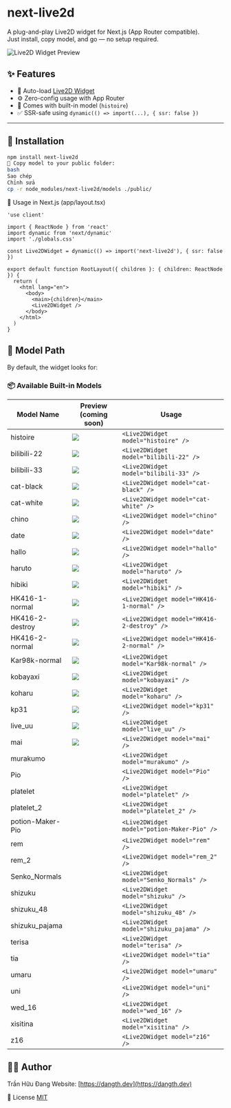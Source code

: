 # next-live2d

A plug-and-play Live2D widget for Next.js (App Router compatible).  
Just install, copy model, and go — no setup required.

![Live2D Widget Preview](https://user-images.githubusercontent.com/your-preview-image.png)

## ✨ Features

- 🧠 Auto-load [Live2D Widget](https://github.com/xiazeyu/live2d-widget.js)
- ⚙️ Zero-config usage with App Router
- 🎒 Comes with built-in model (`histoire`)
- ✅ SSR-safe using `dynamic(() => import(...), { ssr: false })`

---

## 🚀 Installation

```bash
npm install next-live2d
🧱 Copy model to your public folder:
bash
Sao chép
Chỉnh sửa
cp -r node_modules/next-live2d/models ./public/
```

🧩 Usage in Next.js (app/layout.tsx)
```tsx
'use client'

import { ReactNode } from 'react'
import dynamic from 'next/dynamic'
import './globals.css'

const Live2DWidget = dynamic(() => import('next-live2d'), { ssr: false })

export default function RootLayout({ children }: { children: ReactNode }) {
  return (
    <html lang="en">
      <body>
        <main>{children}</main>
        <Live2DWidget />
      </body>
    </html>
  )
}
```


## 📁 Model Path
By default, the widget looks for:

### 📦 Available Built-in Models

| Model Name           | Preview (coming soon)         | Usage                                |
|----------------------|-------------------------------|--------------------------------------|
| histoire             | ![](./public/models/histoire.png)                      | `<Live2DWidget model="histoire" />`             |
| bilibili-22          | ![](./public/models/bilibili-22.png)                     | `<Live2DWidget model="bilibili-22" />`          |
| bilibili-33          | ![](./public/models/bilibili-33.png)                     | `<Live2DWidget model="bilibili-33" />`          |
| cat-black            | ![](./public/models/cat-black.png)                      | `<Live2DWidget model="cat-black" />`            |
| cat-white            | ![](./public/models/cat-white.png)                    | `<Live2DWidget model="cat-white" />`            |
| chino                | ![](./public/models/chino.png)                     | `<Live2DWidget model="chino" />`                |
| date                 | ![](./public/models/date)                  | `<Live2DWidget model="date" />`                 |
| hallo                | ![](./public/models/hallo.png)                       | `<Live2DWidget model="hallo" />`                |
| haruto               | ![](./public/models/haruto.png)                        | `<Live2DWidget model="haruto" />`               |
| hibiki               | ![](./public/models/hibiki.png)                         | `<Live2DWidget model="hibiki" />`               |
| HK416-1-normal       | ![](./public/models/HK416-1-normal.png)                         | `<Live2DWidget model="HK416-1-normal" />`       |
| HK416-2-destroy      | ![](./public/models/HK416-2-destroy.png)                         | `<Live2DWidget model="HK416-2-destroy" />`      |
| HK416-2-normal       | ![](./public/models/HK416-2-normal.png)                        | `<Live2DWidget model="HK416-2-normal" />`       |
| Kar98k-normal        | ![](./public/models/Kar98k-normal.png)                       | `<Live2DWidget model="Kar98k-normal" />`        |
| kobayaxi             | ![](./public/models/kobayaxi.png)                        | `<Live2DWidget model="kobayaxi" />`             |
| koharu               | ![](./public/models/koharu.png)                      | `<Live2DWidget model="koharu" />`               |
| kp31                 | ![](./public/models/kp31.png)                         | `<Live2DWidget model="kp31" />`                 |
| live_uu              | ![](./public/models/live_uu.png)                       | `<Live2DWidget model="live_uu" />`              |
| mai                  | ![](./public/models/mai.png)                         | `<Live2DWidget model="mai" />`                  |
| murakumo             | ![]()                         | `<Live2DWidget model="murakumo" />`             |
| Pio                  | ![]()                         | `<Live2DWidget model="Pio" />`                  |
| platelet             | ![]()                         | `<Live2DWidget model="platelet" />`             |
| platelet_2           | ![]()                         | `<Live2DWidget model="platelet_2" />`           |
| potion-Maker-Pio     | ![]()                         | `<Live2DWidget model="potion-Maker-Pio" />`     |
| rem                  | ![]()                         | `<Live2DWidget model="rem" />`                  |
| rem_2                | ![]()                         | `<Live2DWidget model="rem_2" />`                |
| Senko_Normals        | ![]()                         | `<Live2DWidget model="Senko_Normals" />`        |
| shizuku              | ![]()                         | `<Live2DWidget model="shizuku" />`              |
| shizuku_48           | ![]()                         | `<Live2DWidget model="shizuku_48" />`           |
| shizuku_pajama       | ![]()                         | `<Live2DWidget model="shizuku_pajama" />`       |
| terisa               | ![]()                         | `<Live2DWidget model="terisa" />`               |
| tia                  | ![]()                         | `<Live2DWidget model="tia" />`                  |
| umaru                | ![]()                         | `<Live2DWidget model="umaru" />`                |
| uni                  | ![]()                         | `<Live2DWidget model="uni" />`                  |
| wed_16               | ![]()                         | `<Live2DWidget model="wed_16" />`               |
| xisitina             | ![]()                         | `<Live2DWidget model="xisitina" />`             |
| z16                  | ![]()                         | `<Live2DWidget model="z16" />`                  |


## 🧑‍💻 Author
Trần Hữu Đang
Website: [https://dangth.dev](https://dangth.dev)

📝 License
[MIT]()